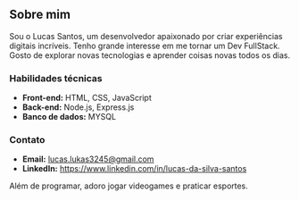## Sobre mim 

Sou o Lucas Santos, um desenvolvedor apaixonado por criar experiências digitais incríveis. Tenho grande interesse em me tornar um Dev FullStack. Gosto de explorar novas tecnologias e aprender coisas novas todos os dias.

### Habilidades técnicas ️

* **Front-end:** HTML, CSS, JavaScript
* **Back-end:** Node.js, Express.js
* **Banco de dados:** MYSQL

### Contato 

* **Email:** lucas.lukas3245@gmail.com
* **LinkedIn:** https://www.linkedin.com/in/lucas-da-silva-santos

Além de programar, adoro jogar videogames  e praticar esportes.

